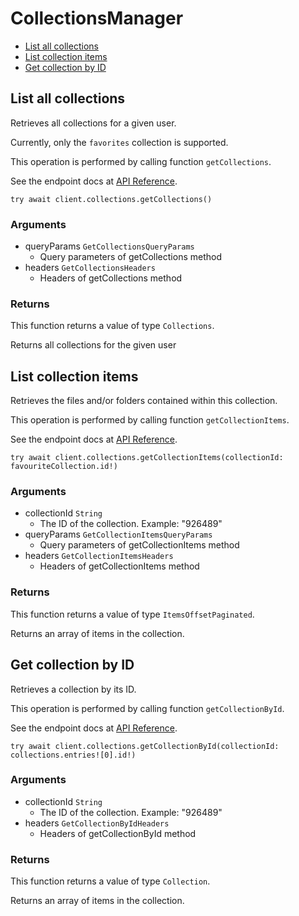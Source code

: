 # CollectionsManager


- [List all collections](#list-all-collections)
- [List collection items](#list-collection-items)
- [Get collection by ID](#get-collection-by-id)

## List all collections

Retrieves all collections for a given user.

Currently, only the `favorites` collection
is supported.

This operation is performed by calling function `getCollections`.

See the endpoint docs at
[API Reference](https://developer.box.com/reference/get-collections/).

<!-- sample get_collections -->
```
try await client.collections.getCollections()
```

### Arguments

- queryParams `GetCollectionsQueryParams`
  - Query parameters of getCollections method
- headers `GetCollectionsHeaders`
  - Headers of getCollections method


### Returns

This function returns a value of type `Collections`.

Returns all collections for the given user


## List collection items

Retrieves the files and/or folders contained within
this collection.

This operation is performed by calling function `getCollectionItems`.

See the endpoint docs at
[API Reference](https://developer.box.com/reference/get-collections-id-items/).

<!-- sample get_collections_id_items -->
```
try await client.collections.getCollectionItems(collectionId: favouriteCollection.id!)
```

### Arguments

- collectionId `String`
  - The ID of the collection. Example: "926489"
- queryParams `GetCollectionItemsQueryParams`
  - Query parameters of getCollectionItems method
- headers `GetCollectionItemsHeaders`
  - Headers of getCollectionItems method


### Returns

This function returns a value of type `ItemsOffsetPaginated`.

Returns an array of items in the collection.


## Get collection by ID

Retrieves a collection by its ID.

This operation is performed by calling function `getCollectionById`.

See the endpoint docs at
[API Reference](https://developer.box.com/reference/get-collections-id/).

<!-- sample get_collections_id -->
```
try await client.collections.getCollectionById(collectionId: collections.entries![0].id!)
```

### Arguments

- collectionId `String`
  - The ID of the collection. Example: "926489"
- headers `GetCollectionByIdHeaders`
  - Headers of getCollectionById method


### Returns

This function returns a value of type `Collection`.

Returns an array of items in the collection.


